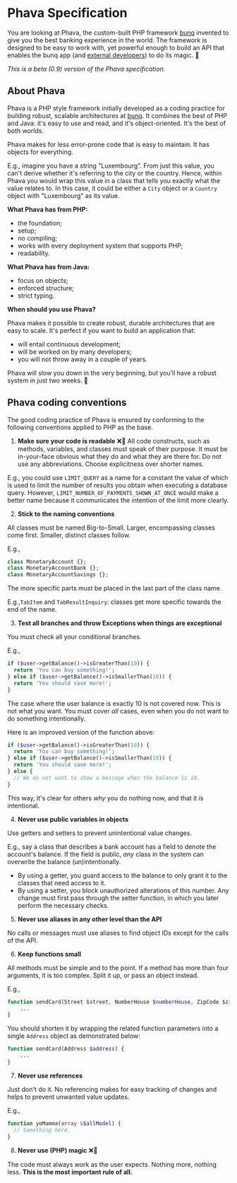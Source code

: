 # Phava Specification

You are looking at Phava, the custom-built PHP framework [bunq](http://bunq.com/) invented to give you the best banking experience in the world.
The framework is designed to be easy to work with, yet powerful enough to build an API that enables the bunq app (and [external developers](https://github.com/bunq)) to do its magic. 🌈

*This is a beta (0.9) version of the Phava specification.*

## About Phava 

Phava is a PHP style framework initially developed as a coding practice for building robust, scalable architectures at [bunq](https://bunq.com). It combines the best of PHP and Java: it's easy to use and read, and it's object-oriented. It's the best of both worlds.

Phava makes for less error-prone code that is easy to maintain. It has objects for everything. 

E.g., imagine you have a string "Luxembourg". From just this value, you can't derive whether it's referring to the city or the country. Hence, within Phava you would wrap this value in a class that tells you exactly what the value relates to. In this case, it could be either a `City` object or a `Country` object with "Luxembourg" as its value. 

**What Phava has from PHP:**

* the foundation;
* setup;
* no compiling;
* works with every deployment system that supports PHP;
* readability.

**What Phava has from Java:**

* focus on objects;
* enforced structure;
* strict typing.

**When should you use Phava?**

Phava makes it possible to create robust, durable architectures that are easy to scale. It's perfect if you want to build an  application that:

* will entail continuous development;
* will be worked on by many developers;
* you will not throw away in a couple of years.

Phava will slow you down in the very beginning, but you’ll have a robust system in just two weeks. 👯

## Phava coding conventions
The good coding practice of Phava is ensured by conforming to the following conventions applied to PHP as the base.

1. **Make sure your code is readable** :x:🔮
All code constructs, such as methods, variables, and classes must speak of their purpose. It must be in-your-face obvious what they do and what they are there for. Do not use any abbreviations. Choose explicitness over shorter names.

E.g., you could use `LIMIT_QUERY` as a name for a constant the value of which is used to limit the number of results you obtain when executing a database query. However, `LIMIT_NUMBER_OF_PAYMENTS_SHOWN_AT_ONCE` would make a better name because it communicates the intention of the limit more clearly.

2. **Stick to the naming conventions** 

  All classes must be named Big-to-Small. Larger, encompassing classes come first. Smaller, distinct classes follow.

E.g.,
  ```php
  class MonetaryAccount {};
  class MonetaryAccountBank {};
  class MonetaryAccountSavings {};
  ```

The more specific parts must be placed in the last part of the class name. 

E.g.,`TabItem` and `TabResultInquiry`: classes get more specific towards the end of the name.

3. **Test all branches and throw Exceptions when things are exceptional**
  <!-- Very bad example, I need a better one. S: I can't think of a proper example at this moment,.. maybe later something comes to mind -->
  You must check all your conditional branches.
 
E.g.,
  ```php
  if ($user->getBalance()->isGreaterThan(10)) {
    return 'You can buy something!';
  } else if ($user->getBalance()->isSmallerThan(10)) {
    return 'You should save more!';
  }
  ```

The case where the user balance is exactly 10 is not covered now. This is not what you want. You must cover _all_ cases, even when you do not want to do something intentionally.

Here is an improved version of the function above:

  ```php
  if ($user->getBalance()->isGreaterThan(10)) {
    return 'You can buy something!';
  } else if ($user->getBalance()->isSmallerThan(10)) {
    return 'You should save more!';
  } else {
    // We do not want to show a message when the balance is 10.
  }
  ```

This way, it's clear for others _why_ you do nothing now, and that it _is_ intentional.

4. **Never use public variables in objects**

Use getters and setters to prevent unintentional value changes.

E.g., say a class that describes a bank account has a field to denote the account's balance. If the field is public, _any_ class in the system can overwrite the balance (un)intentionally. 
* By using a getter, you guard access to the balance to only grant it to the classes that need access to it. 
* By using a setter, you block unauthorized alterations of this number. Any change must first pass through the setter function, in which you later perform the necessary checks. 

5. **Never use aliases in any other level than the API**

No calls or messages must use aliases to find object IDs except for the calls of the API.

6. **Keep functions small**

All methods must be simple and to the point. If a method has more than four arguments, it is too complex. Split it up, or pass an object instead.

E.g.,

```php
function sendCard(Street $street, NumberHouse $numberHouse, ZipCode $zipCode, City $city, Country $country) {
    ...
}
```

You should shorten it by wrapping the related function parameters into a single `Address` object as demonstrated below:

```php
function sendCard(Address $address) {
    ...
}
```

7. **Never use references**

Just don't do it. No referencing makes for easy tracking of changes and helps to prevent unwanted value updates.
  
E.g.,

  ```php
  function yoMamma(array &$allModel) {
    // Something here.
  }
  ```

8. **Never use (PHP) magic** :x:🧙

The code must always work as the user expects. Nothing more, nothing less. **This is the most important rule of all.**
